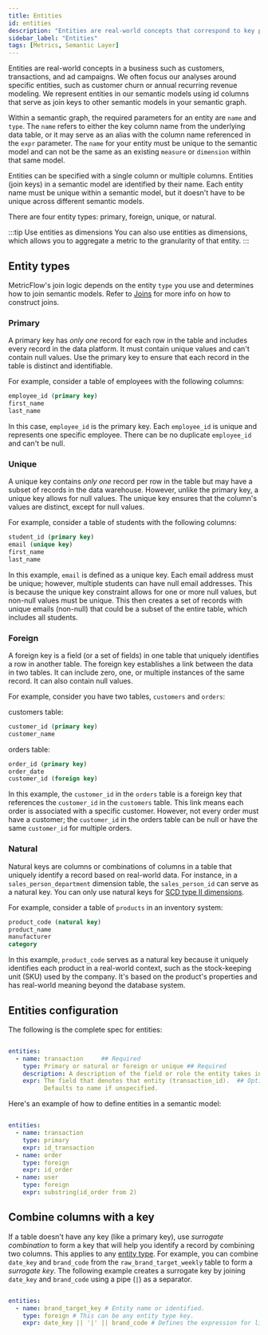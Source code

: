 ```yaml
---
title: Entities
id: entities
description: "Entities are real-world concepts that correspond to key parts of your business, such as customers, transactions, and ad campaigns."
sidebar_label: "Entities"
tags: [Metrics, Semantic Layer]
---
```


Entities are real-world concepts in a business such as customers, transactions, and ad campaigns. We often focus our analyses around specific entities, such as customer churn or annual recurring revenue modeling. We represent entities in our semantic models using id columns that serve as join keys to other semantic models in your semantic graph.

Within a semantic graph, the required parameters for an entity are `name` and `type`. The `name` refers to either the key column name from the underlying data table, or it may serve as an alias with the column name referenced in the `expr` parameter. The `name` for your entity must be unique to the semantic model and can not be the same as an existing `measure` or `dimension` within that same model.

Entities can be specified with a single column or multiple columns. Entities (join keys) in a semantic model are identified by their name. Each entity name must be unique within a semantic model, but it doesn't have to be unique across different semantic models. 

There are four entity types: primary, foreign, unique, or natural.

:::tip Use entities as dimensions
You can also use entities as dimensions, which allows you to aggregate a metric to the granularity of that entity.
:::

## Entity types

MetricFlow's join logic depends on the entity `type` you use and determines how to join semantic models. Refer to [Joins](/docs/build/join-logic) for more info on how to construct joins.

### Primary
A primary key has _only one_ record for each row in the table and includes every record in the data platform. It must contain unique values and can't contain null values. Use the primary key to ensure that each record in the table is distinct and identifiable.

For example, consider a table of employees with the following columns:

```sql
employee_id (primary key)
first_name
last_name
```
In this case, `employee_id` is the primary key. Each `employee_id` is unique and represents one specific employee. There can be no duplicate `employee_id` and can't be null.

### Unique
A unique key contains _only one_ record per row in the table but may have a subset of records in the data warehouse. However, unlike the primary key, a unique key allows for null values. The unique key ensures that the column's values are distinct, except for null values.

For example, consider a table of students with the following columns:

```sql
student_id (primary key)
email (unique key)
first_name
last_name
```

In this example, `email` is defined as a unique key. Each email address must be unique; however, multiple students can have null email addresses. This is because the unique key constraint allows for one or more null values, but non-null values must be unique. This then creates a set of records with unique emails (non-null) that could be a subset of the entire table, which includes all students.

### Foreign
A foreign key is a field (or a set of fields) in one table that uniquely identifies a row in another table. The foreign key establishes a link between the data in two tables.
It can include zero, one, or multiple instances of the same record. It can also contain null values.

For example, consider you have two tables, `customers` and `orders`:

customers table:

```sql
customer_id (primary key)
customer_name
```

orders table:

```sql
order_id (primary key)
order_date
customer_id (foreign key)
```

In this example, the `customer_id` in the `orders` table is a foreign key that references the `customer_id` in the `customers` table. This link means each order is associated with a specific customer. However, not every order must have a customer; the `customer_id` in the orders table can be null or have the same `customer_id` for multiple orders.

### Natural

Natural keys are columns or combinations of columns in a table that uniquely identify a record based on real-world data. For instance, in a `sales_person_department` dimension table, the `sales_person_id` can serve as a natural key. You can only use natural keys for [SCD type II dimensions](/docs/build/dimensions#scd-type-ii).

For example, consider a table of `products` in an inventory system:

```sql
product_code (natural key)
product_name
manufacturer
category
```

In this example, `product_code` serves as a natural key because it uniquely identifies each product in a real-world context, such as the stock-keeping unit (SKU) used by the company. It's based on the product's properties and has real-world meaning beyond the database system.

## Entities configuration

The following is the complete spec for entities:

<File name="models/marts/sem_semantic_model_name.yml">
  
```yaml

entities:
  - name: transaction     ## Required
    type: Primary or natural or foreign or unique ## Required
    description: A description of the field or role the entity takes in this table ## Optional
    expr: The field that denotes that entity (transaction_id).  ## Optional
          Defaults to name if unspecified.
```
</File>

Here's an example of how to define entities in a semantic model:

<File name="models/marts/sem_semantic_model_name.yml">
  
```yaml

entities:
  - name: transaction
    type: primary
    expr: id_transaction
  - name: order
    type: foreign
    expr: id_order
  - name: user
    type: foreign
    expr: substring(id_order from 2)
```
</File>


## Combine columns with a key

If a table doesn't have any key (like a primary key), use _surrogate combination_ to form a key that will help you identify a record by combining two columns. This applies to any [entity type](/docs//build/entities#entity-types). For example, you can combine `date_key` and `brand_code` from the `raw_brand_target_weekly` table to form a _surrogate key_. The following example creates a surrogate key by joining `date_key` and `brand_code` using a pipe (`|`) as a separator. 


<File name="models/marts/sem_semantic_model_name.yml">
  
```yaml

entities:
  - name: brand_target_key # Entity name or identified.
    type: foreign # This can be any entity type key. 
    expr: date_key || '|' || brand_code # Defines the expression for linking fields to form the surrogate key.
```

</File>


